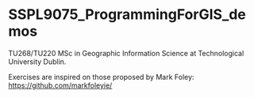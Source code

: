 # SSPL9075_ProgrammingForGIS_demos
TU268/TU220 MSc in Geographic Information Science at Technological University Dublin.

Exercises are inspired on those proposed by Mark Foley: https://github.com/markfoleyie/
